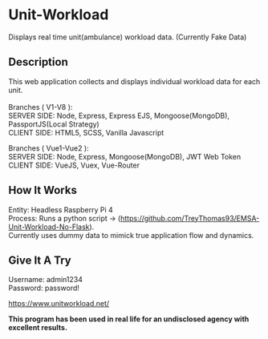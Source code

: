 # Unit-Workload
Displays real time unit(ambulance) workload data. (Currently Fake Data)

## Description
This web application collects and displays individual workload data for each unit. <br /><br />
Branches ( V1-V8 ):<br />
SERVER SIDE: Node, Express, Express EJS, Mongoose(MongoDB), PassportJS(Local Strategy)<br />
CLIENT SIDE: HTML5, SCSS, Vanilla Javascript<br />

Branches ( Vue1-Vue2 ):<br />
SERVER SIDE: Node, Express, Mongoose(MongoDB), JWT Web Token<br />
CLIENT SIDE: VueJS, Vuex, Vue-Router<br />

## How It Works
Entity: Headless Raspberry Pi 4<br />
Process: Runs a python script -> (https://github.com/TreyThomas93/EMSA-Unit-Workload-No-Flask).<br />
Currently uses dummy data to mimick true application flow and dynamics.

## Give It A Try

Username: admin1234<br />
Password: password!<br />

https://www.unitworkload.net/

**This program has been used in real life for an undisclosed agency with excellent results.**
